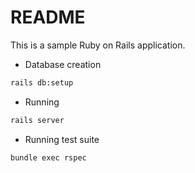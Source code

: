 # README

This is a sample Ruby on Rails application.

* Database creation
```bash
rails db:setup
```

* Running
```bash
rails server
```

* Running test suite
```bash
bundle exec rspec
```
